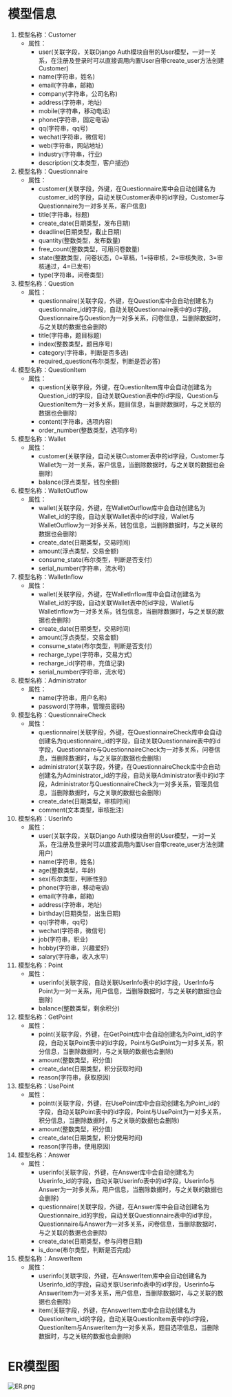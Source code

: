 # 模型信息

1. 模型名称：Customer
   - 属性：
     - user(关联字段，关联Django Auth模块自带的User模型，一对一关系，在注册及登录时可以直接调用内置User自带create_user方法创建Customer)
     - name(字符串，姓名)
     - email(字符串，邮箱)
     - company(字符串，公司名称)
     - address(字符串，地址)
     - mobile(字符串，移动电话)
     - phone(字符串，固定电话)
     - qq(字符串，qq号)
     - wechat(字符串，微信号)
     - web(字符串，网站地址)
     - industry(字符串，行业)
     - description(文本类型，客户描述)
2. 模型名称：Questionnaire
   - 属性：
     - customer(关联字段，外键，在Questionnaire库中会自动创建名为 customer_id的字段，自动关联Customer表中的id字段，Customer与Questionnaire为一对多关系，客户信息)
     - title(字符串，标题)
     - create_date(日期类型，发布日期)
     - deadline(日期类型，截止日期)
     - quantity(整数类型，发布数量)
     - free_count(整数类型，可用问卷数量)
     - state(整数类型，问卷状态，0=草稿，1=待审核，2=审核失败，3=审核通过，4=已发布)
     - type(字符串，问卷类型)
3. 模型名称：Question
   - 属性：
     - questionnaire(关联字段，外键，在Question库中会自动创建名为questionnaire_id的字段，自动关联Questionnaire表中的id字段，Questionnaire与Question为一对多关系，问卷信息，当删除数据时，与之关联的数据也会删除)
     - title(字符串，题目标题)
     - index(整数类型，题目序号)
     - category(字符串，判断是否多选)
     - required_question(布尔类型，判断是否必答)
4. 模型名称：QuestionItem
   - 属性：
     - question(关联字段，外键，在QuestionItem库中会自动创建名为Question_id的字段，自动关联Question表中的id字段，Question与QuestionItem为一对多关系，题目信息，当删除数据时，与之关联的数据也会删除)
     - content(字符串，选项内容)
     - order_number(整数类型，选项序号)
5. 模型名称：Wallet
   - 属性：
     - customer(关联字段，自动关联Customer表中的id字段，Customer与Wallet为一对一关系，客户信息，当删除数据时，与之关联的数据也会删除)
     - balance(浮点类型，钱包余额)
6. 模型名称：WalletOutflow
   - 属性：
     - wallet(关联字段，外键，在WalletOutflow库中会自动创建名为Wallet_id的字段，自动关联Wallet表中的id字段，Wallet与WalletOutflow为一对多关系，钱包信息，当删除数据时，与之关联的数据也会删除)
     - create_date(日期类型，交易时间)
     - amount(浮点类型，交易金额)
     - consume_state(布尔类型，判断是否支付)
     - serial_number(字符串，流水号)
7. 模型名称：WalletInflow
   - 属性：
     - wallet(关联字段，外键，在WalletInflow库中会自动创建名为Wallet_id的字段，自动关联Wallet表中的id字段，Wallet与WalletInflow为一对多关系，钱包信息，当删除数据时，与之关联的数据也会删除)
     - create_date(日期类型，交易时间)
     - amount(浮点类型，交易金额)
     - consume_state(布尔类型，判断是否支付)
     - recharge_type(字符串，交易方式)
     - recharge_id(字符串，充值记录)
     - serial_number(字符串，流水号)
8. 模型名称：Administrator
   - 属性：
     - name(字符串，用户名称)
     - password(字符串，管理员密码)
9. 模型名称：QuestionnaireCheck
   - 属性：
     - questionnaire(关联字段，外键，在QuestionnaireCheck库中会自动创建名为questionnaire_id的字段，自动关联Questionnaire表中的id字段，Questionnaire与QuestionnaireCheck为一对多关系，问卷信息，当删除数据时，与之关联的数据也会删除)
     - administrator(关联字段，外键，在QuestionnaireCheck库中会自动创建名为Administrator_id的字段，自动关联Administrator表中的id字段，Administrator与QuestionnaireCheck为一对多关系，管理员信息，当删除数据时，与之关联的数据也会删除)
     - create_date(日期类型，审核时间)
     - comment(文本类型，审核批注)
10. 模型名称：UserInfo
    - 属性：
      - user(关联字段，关联Django Auth模块自带的User模型，一对一关系，在注册及登录时可以直接调用内置User自带create_user方法创建用户)
      - name(字符串，姓名)
      - age(整数类型，年龄)
      - sex(布尔类型，判断性别)
      - phone(字符串，移动电话)
      - email(字符串，邮箱)
      - address(字符串，地址)
      - birthday(日期类型，出生日期)
      - qq(字符串，qq号)
      - wechat(字符串，微信号)
      - job(字符串，职业)
      - hobby(字符串，兴趣爱好)
      - salary(字符串，收入水平)
11. 模型名称：Point
    - 属性：
      - userinfo(关联字段，自动关联UserInfo表中的id字段，UserInfo与Point为一对一关系，用户信息，当删除数据时，与之关联的数据也会删除)
      - balance(整数类型，剩余积分)
12. 模型名称：GetPoint
    - 属性：
      - point(关联字段，外键，在GetPoint库中会自动创建名为Point_id的字段，自动关联Point表中的id字段，Point与GetPoint为一对多关系，积分信息，当删除数据时，与之关联的数据也会删除)
      - amount(整数类型，积分值)
      - create_date(日期类型，积分获取时间)
      - reason(字符串，获取原因)
13. 模型名称：UsePoint
    - 属性：
      - pointt(关联字段，外键，在UsePoint库中会自动创建名为Point_id的字段，自动关联Point表中的id字段，Point与UsePoint为一对多关系，积分信息，当删除数据时，与之关联的数据也会删除)
      - amount(整数类型，积分值)
      - create_date(日期类型，积分使用时间)
      - reason(字符串，使用原因)
14. 模型名称：Answer
    - 属性：
      - userinfo(关联字段，外键，在Answer库中会自动创建名为Userinfo_id的字段，自动关联Userinfo表中的id字段，Userinfo与Answer为一对多关系，用户信息，当删除数据时，与之关联的数据也会删除)
      - questionnaire(关联字段，外键，在Answer库中会自动创建名为Questionnaire_id的字段，自动关联Questionnaire表中的id字段，Questionnaire与Answer为一对多关系，问卷信息，当删除数据时，与之关联的数据也会删除)
      - create_date(日期类型，参与问卷日期)
      - is_done(布尔类型，判断是否完成)
15. 模型名称：AnswerItem
    - 属性：
      - userinfo(关联字段，外键，在AnswerItem库中会自动创建名为Userinfo_id的字段，自动关联Userinfo表中的id字段，Userinfo与AnswerItem为一对多关系，用户信息，当删除数据时，与之关联的数据也会删除)
      - item(关联字段，外键，在AnswerItem库中会自动创建名为QuestionItem_id的字段，自动关联QuestionItem表中的id字段，QuestionItem与AnswerItem为一对多关系，题目选项信息，当删除数据时，与之关联的数据也会删除)
      
# ER模型图
![ER.png](https://i.loli.net/2019/06/30/5d18dad49425833690.png)
